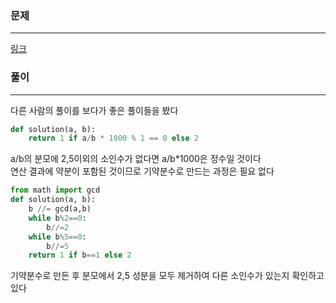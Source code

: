 ### 문제
***
[링크](https://school.programmers.co.kr/learn/courses/30/lessons/120878)

### 풀이
***

다른 사람의 풀이를 보다가 좋은 풀이들을 봤다      

```python
def solution(a, b):
    return 1 if a/b * 1000 % 1 == 0 else 2
```  
a/b의 분모에 2,5이외의 소인수가 없다면 a/b*1000은 정수일 것이다   
연산 결과에 약분이 포함된 것이므로 기약분수로 만드는 과정은 필요 없다   

```python
from math import gcd
def solution(a, b):
    b //= gcd(a,b)
    while b%2==0:
        b//=2
    while b%5==0:
        b//=5
    return 1 if b==1 else 2
``` 

기약분수로 만든 후 분모에서 2,5 성분을 모두 제거하여 다른 소인수가 있는지 확인하고 있다  

